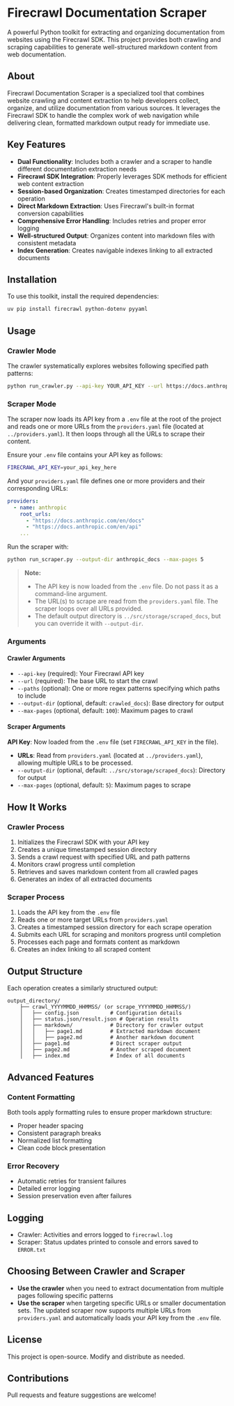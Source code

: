 # Firecrawl Documentation Scraper

A powerful Python toolkit for extracting and organizing documentation from websites using the Firecrawl SDK. This project provides both crawling and scraping capabilities to generate well-structured markdown content from web documentation.

## About

Firecrawl Documentation Scraper is a specialized tool that combines website crawling and content extraction to help developers collect, organize, and utilize documentation from various sources. It leverages the Firecrawl SDK to handle the complex work of web navigation while delivering clean, formatted markdown output ready for immediate use.

## Key Features

- **Dual Functionality**: Includes both a crawler and a scraper to handle different documentation extraction needs
- **Firecrawl SDK Integration**: Properly leverages SDK methods for efficient web content extraction
- **Session-based Organization**: Creates timestamped directories for each operation
- **Direct Markdown Extraction**: Uses Firecrawl's built-in format conversion capabilities
- **Comprehensive Error Handling**: Includes retries and proper error logging
- **Well-structured Output**: Organizes content into markdown files with consistent metadata
- **Index Generation**: Creates navigable indexes linking to all extracted documents

## Installation

To use this toolkit, install the required dependencies:

```bash
uv pip install firecrawl python-dotenv pyyaml
```

## Usage

### Crawler Mode

The crawler systematically explores websites following specified path patterns:

```bash
python run_crawler.py --api-key YOUR_API_KEY --url https://docs.anthropic.com --paths "/claude/docs/.+" "/claude/reference/.+" --output-dir anthropic_docs --max-pages 5
```

### Scraper Mode

The scraper now loads its API key from a `.env` file at the root of the project and reads one or more URLs from the `providers.yaml` file (located at `../providers.yaml`). It then loops through all the URLs to scrape their content.

Ensure your `.env` file contains your API key as follows:
```bash
FIRECRAWL_API_KEY=your_api_key_here
```
And your `providers.yaml` file defines one or more providers and their corresponding URLs:
```yaml
providers:
  - name: anthropic
    root_urls:
      - "https://docs.anthropic.com/en/docs"
      - "https://docs.anthropic.com/en/api"
    ...
```
Run the scraper with:

```bash
python run_scraper.py --output-dir anthropic_docs --max-pages 5
```
> **Note:**  
> - The API key is now loaded from the `.env` file. Do not pass it as a command-line argument.  
> - The URL(s) to scrape are read from the `providers.yaml` file. The scraper loops over all URLs provided.  
> - The default output directory is `../src/storage/scraped_docs`, but you can override it with `--output-dir`.


### Arguments

#### Crawler Arguments
- `--api-key` (required): Your Firecrawl API key
- `--url` (required): The base URL to start the crawl
- `--paths` (optional): One or more regex patterns specifying which paths to include
- `--output-dir` (optional, default: `crawled_docs`): Base directory for output
- `--max-pages` (optional, default: `100`): Maximum pages to crawl

#### Scraper Arguments
**API Key**: Now loaded from the `.env` file (set `FIRECRAWL_API_KEY` in the file).
- **URLs**: Read from `providers.yaml` (located at `../providers.yaml`), allowing multiple URLs to be processed.
- `--output-dir` (optional, default: `../src/storage/scraped_docs`): Directory for output
- `--max-pages` (optional, default: `5`): Maximum pages to scrape

## How It Works

### Crawler Process
1. Initializes the Firecrawl SDK with your API key
2. Creates a unique timestamped session directory
3. Sends a crawl request with specified URL and path patterns
4. Monitors crawl progress until completion
5. Retrieves and saves markdown content from all crawled pages
6. Generates an index of all extracted documents

### Scraper Process
1. Loads the API key from the `.env` file
2. Reads one or more target URLs from `providers.yaml`
3. Creates a timestamped session directory for each scrape operation
4. Submits each URL for scraping and monitors progress until completion
5. Processes each page and formats content as markdown
6. Creates an index linking to all scraped content

## Output Structure

Each operation creates a similarly structured output:

```
output_directory/
    ├── crawl_YYYYMMDD_HHMMSS/ (or scrape_YYYYMMDD_HHMMSS/)
    │   ├── config.json          # Configuration details
    │   ├── status.json/result.json # Operation results
    │   ├── markdown/            # Directory for crawler output
    │   │   ├── page1.md         # Extracted markdown document
    │   │   ├── page2.md         # Another markdown document
    │   ├── page1.md             # Direct scraper output
    │   ├── page2.md             # Another scraped document
    │   ├── index.md             # Index of all documents
```

## Advanced Features

### Content Formatting
Both tools apply formatting rules to ensure proper markdown structure:
- Proper header spacing
- Consistent paragraph breaks
- Normalized list formatting
- Clean code block presentation

### Error Recovery
- Automatic retries for transient failures
- Detailed error logging
- Session preservation even after failures

## Logging

- Crawler: Activities and errors logged to `firecrawl.log`
- Scraper: Status updates printed to console and errors saved to `ERROR.txt`

## Choosing Between Crawler and Scraper

- **Use the crawler** when you need to extract documentation from multiple pages following specific patterns
- **Use the scraper** when targeting specific URLs or smaller documentation sets. The updated scraper now supports multiple URLs from `providers.yaml` and automatically loads your API key from the `.env` file.

## License

This project is open-source. Modify and distribute as needed.

## Contributions

Pull requests and feature suggestions are welcome!
